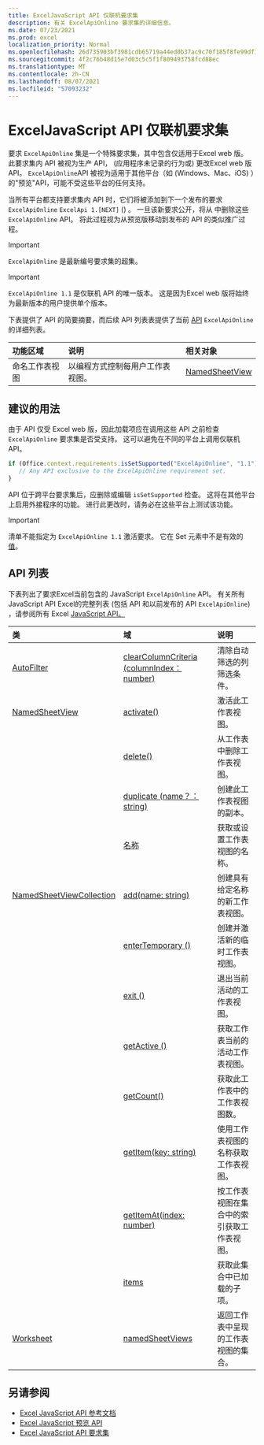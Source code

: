 ```yaml
---
title: ExcelJavaScript API 仅联机要求集
description: 有关 ExcelApiOnline 要求集的详细信息。
ms.date: 07/23/2021
ms.prod: excel
localization_priority: Normal
ms.openlocfilehash: 26d735903bf3981cdb65719a44ed0b37ac9c70f185f8fe99df1e5c3669e19d80
ms.sourcegitcommit: 4f2c76b48d15e7d03c5c5f1f809493758fcd88ec
ms.translationtype: MT
ms.contentlocale: zh-CN
ms.lasthandoff: 08/07/2021
ms.locfileid: "57093232"
---
```

# <a name="excel-javascript-api-online-only-requirement-set"></a>ExcelJavaScript API 仅联机要求集

要求 `ExcelApiOnline` 集是一个特殊要求集，其中包含仅适用于Excel web 版。 此要求集内 API 被视为生产 API， (应用程序未记录的行为或) 更改Excel web 版 API。 `ExcelApiOnline`API 被视为适用于其他平台（如 (Windows、Mac、iOS) ）的"预览"API，可能不受这些平台的任何支持。

当所有平台都支持要求集内 API 时，它们将被添加到下一个发布的要求 `ExcelApiOnline` `ExcelApi 1.[NEXT]` () 。 一旦该新要求公开，将从 中删除这些 `ExcelApiOnline` API。 将此过程视为从预览版移动到发布的 API 的类似推广过程。

> [!IMPORTANT]
> `ExcelApiOnline` 是最新编号要求集的超集。

> [!IMPORTANT]
> `ExcelApiOnline 1.1` 是仅联机 API 的唯一版本。 这是因为Excel web 版将始终为最新版本的用户提供单个版本。

下表提供了 API 的简要摘要，而后续 API 列表表提供了当前 [API](#api-list) `ExcelApiOnline` 的详细列表。

| 功能区域 | 说明 | 相关对象 |
|:--- |:--- |:--- |
| 命名工作表视图 | 以编程方式控制每用户工作表视图。 | [NamedSheetView](/javascript/api/excel/excel.namedsheetview) |

## <a name="recommended-usage"></a>建议的用法

由于 API 仅受 Excel web 版，因此加载项应在调用这些 API 之前检查 `ExcelApiOnline` 要求集是否受支持。 这可以避免在不同的平台上调用仅联机 API。

```js
if (Office.context.requirements.isSetSupported("ExcelApiOnline", "1.1")) {
   // Any API exclusive to the ExcelApiOnline requirement set.
}
```

API 位于跨平台要求集后，应删除或编辑 `isSetSupported` 检查。 这将在其他平台上启用外接程序的功能。 进行此更改时，请务必在这些平台上测试该功能。

> [!IMPORTANT]
> 清单不能指定为 `ExcelApiOnline 1.1` 激活要求。 它在 Set 元素中不是有效的 [值](../manifest/set.md)。

## <a name="api-list"></a>API 列表

下表列出了要求Excel当前包含的 JavaScript `ExcelApiOnline` API。 有关所有 JavaScript API Excel的完整列表 (包括 API 和以前发布的 API `ExcelApiOnline`) ，请参阅所有 Excel [JavaScript API。](/javascript/api/excel?view=excel-js-online&preserve-view=true)

| 类 | 域 | 说明 |
|:---|:---|:---|
|[AutoFilter](/javascript/api/excel/excel.autofilter)|[clearColumnCriteria (columnIndex： number) ](/javascript/api/excel/excel.autofilter#clearColumnCriteria_columnIndex_)|清除自动筛选的列筛选条件。|
|[NamedSheetView](/javascript/api/excel/excel.namedsheetview)|[activate()](/javascript/api/excel/excel.namedsheetview#activate__)|激活此工作表视图。|
||[delete()](/javascript/api/excel/excel.namedsheetview#delete__)|从工作表中删除工作表视图。|
||[duplicate (name？： string) ](/javascript/api/excel/excel.namedsheetview#duplicate_name_)|创建此工作表视图的副本。|
||[名称](/javascript/api/excel/excel.namedsheetview#name)|获取或设置工作表视图的名称。|
|[NamedSheetViewCollection](/javascript/api/excel/excel.namedsheetviewcollection)|[add(name: string)](/javascript/api/excel/excel.namedsheetviewcollection#add_name_)|创建具有给定名称的新工作表视图。|
||[enterTemporary () ](/javascript/api/excel/excel.namedsheetviewcollection#enterTemporary__)|创建并激活新的临时工作表视图。|
||[exit () ](/javascript/api/excel/excel.namedsheetviewcollection#exit__)|退出当前活动的工作表视图。|
||[getActive () ](/javascript/api/excel/excel.namedsheetviewcollection#getActive__)|获取工作表当前的活动工作表视图。|
||[getCount()](/javascript/api/excel/excel.namedsheetviewcollection#getCount__)|获取此工作表中的工作表视图数。|
||[getItem(key: string)](/javascript/api/excel/excel.namedsheetviewcollection#getItem_key_)|使用工作表视图的名称获取工作表视图。|
||[getItemAt(index: number)](/javascript/api/excel/excel.namedsheetviewcollection#getItemAt_index_)|按工作表视图在集合中的索引获取工作表视图。|
||[items](/javascript/api/excel/excel.namedsheetviewcollection#items)|获取此集合中已加载的子项。|
|[Worksheet](/javascript/api/excel/excel.worksheet)|[namedSheetViews](/javascript/api/excel/excel.worksheet#namedSheetViews)|返回工作表中呈现的工作表视图的集合。|

## <a name="see-also"></a>另请参阅

- [Excel JavaScript API 参考文档](/javascript/api/excel?view=excel-js-online&preserve-view=true)
- [Excel JavaScript 预览 API](excel-preview-apis.md)
- [Excel JavaScript API 要求集](excel-api-requirement-sets.md)

